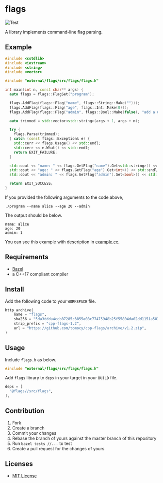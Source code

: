 # flags

![Test](https://github.com/tomocy/cpp-flags/workflows/Test/badge.svg?branch=master)

A library implements command-line flag parsing.

## Example

```cpp
#include <cstdlib>
#include <iostream>
#include <string>
#include <vector>

#include "external/flags/src/flags/flags.h"

int main(int n, const char** args) {
  auto flags = flags::FlagSet("program");

  flags.AddFlag(flags::Flag("name", flags::String::Make("")));
  flags.AddFlag(flags::Flag("age", flags::Int::Make(0)));
  flags.AddFlag(flags::Flag("admin", flags::Bool::Make(false), "add a user as admin"));

  auto trimmed = std::vector<std::string>(args + 1, args + n);

  try {
    flags.Parse(trimmed);
  } catch (const flags::Exception& e) {
    std::cerr << flags.Usage() << std::endl;
    std::cerr << e.What() << std::endl;
    return EXIT_FAILURE;
  }

  std::cout << "name: " << flags.GetFlag("name").Get<std::string>() << std::endl;
  std::cout << "age: " << flags.GetFlag("age").Get<int>() << std::endl;
  std::cout << "admin: " << flags.GetFlag("admin").Get<bool>() << std::endl;

  return EXIT_SUCCESS;
}
```

If you provided the following arguments to the code above,

```
./program --name alice --age 20 --admin
```

The output should be below.

```
name: alice
age: 20
admin: 1
```

You can see this example with description in [example.cc](example/example.cc).

## Requirements

- [Bazel](https://bazel.build/)
- a C++17 compliant compiler

## Install

Add the following code to your `WORKSPACE` file.

```python
http_archive(
    name = "flags",
    sha256 = "5da3ddda4ccb87285c3855a08c77475948b25f55804da02dd1151a583f2cfb7b",
    strip_prefix = "cpp-flags-1.2",
    url = "https://github.com/tomocy/cpp-flags/archive/v1.2.zip",
)
```

## Usage

Include `flags.h` as below.

```cpp
#include "external/flags/src/flags/flags.h"
```

Add `flags` library to `deps` in your target in your `BUILD` file.

```python
deps = [
  "@flags//src/flags",
],
```

## Contribution

1. Fork
2. Create a branch
3. Commit your changes
4. Rebase the branch of yours against the master branch of this repository
5. Run `bazel tests //...` to test
6. Create a pull request for the changes of yours

## Licenses
- [MIT License](LICENSE)

